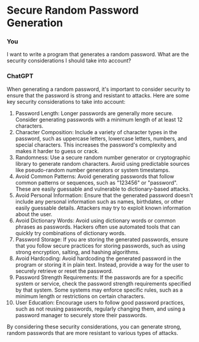 # Secure Random Password Generation

### You
I want to write a program that generates a random password. What are the security considerations I should take into account? 

### ChatGPT
When generating a random password, it's important to consider security to ensure that the password is strong and resistant to attacks. Here are some key security considerations to take into account:

1. Password Length: Longer passwords are generally more secure. Consider generating passwords with a minimum length of at least 12 characters.
2. Character Composition: Include a variety of character types in the password, such as uppercase letters, lowercase letters, numbers, and special characters. This increases the password's complexity and makes it harder to guess or crack.
3. Randomness: Use a secure random number generator or cryptographic library to generate random characters. Avoid using predictable sources like pseudo-random number generators or system timestamps.
4. Avoid Common Patterns: Avoid generating passwords that follow common patterns or sequences, such as "123456" or "password". These are easily guessable and vulnerable to dictionary-based attacks.
5. Avoid Personal Information: Ensure that the generated password doesn't include any personal information such as names, birthdates, or other easily guessable details. Attackers may try to exploit known information about the user.
6. Avoid Dictionary Words: Avoid using dictionary words or common phrases as passwords. Hackers often use automated tools that can quickly try combinations of dictionary words.
7. Password Storage: If you are storing the generated passwords, ensure that you follow secure practices for storing passwords, such as using strong encryption, salting, and hashing algorithms.
8. Avoid Hardcoding: Avoid hardcoding the generated password in the program or storing it in plain text. Instead, provide a way for the user to securely retrieve or reset the password.
9. Password Strength Requirements: If the passwords are for a specific system or service, check the password strength requirements specified by that system. Some systems may enforce specific rules, such as a minimum length or restrictions on certain characters.
10. User Education: Encourage users to follow good password practices, such as not reusing passwords, regularly changing them, and using a password manager to securely store their passwords.

By considering these security considerations, you can generate strong, random passwords that are more resistant to various types of attacks.

